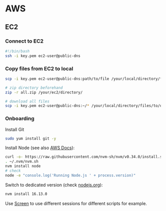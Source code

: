# AWS

## EC2

### Connect to EC2

```bash
#!/bin/bash
ssh -i key.pem ec2-user@public-dns
```

### Copy files from EC2 to local

```bash
scp -i key.pem ec2-user@public-dns:path/to/file /your/local/directory/files/to/download

# zip directory beforehand
zip -r all.zip /your/ec2/directory/

# download all files
scp -i key.pem ec2-user@public-dns:~/* /your/local/directory/files/to/download
```

### Onboarding

Install Git

```bash
sudo yum install git -y
```

Install Node (see also [AWS Docs](https://docs.aws.amazon.com/sdk-for-javascript/v2/developer-guide/setting-up-node-on-ec2-instance.html)):

```bash
curl -o- https://raw.githubusercontent.com/nvm-sh/nvm/v0.34.0/install.sh | bash
. ~/.nvm/nvm.sh
nvm install node
# check
node -e "console.log('Running Node.js ' + process.version)"
```

Switch to dedicated version (check [nodejs.org](https://nodejs.org/)):

```bash
nvm install 16.13.0
```

Use [Screen](../linux-commands/screen.md) to use different sessions for different scripts for example.
